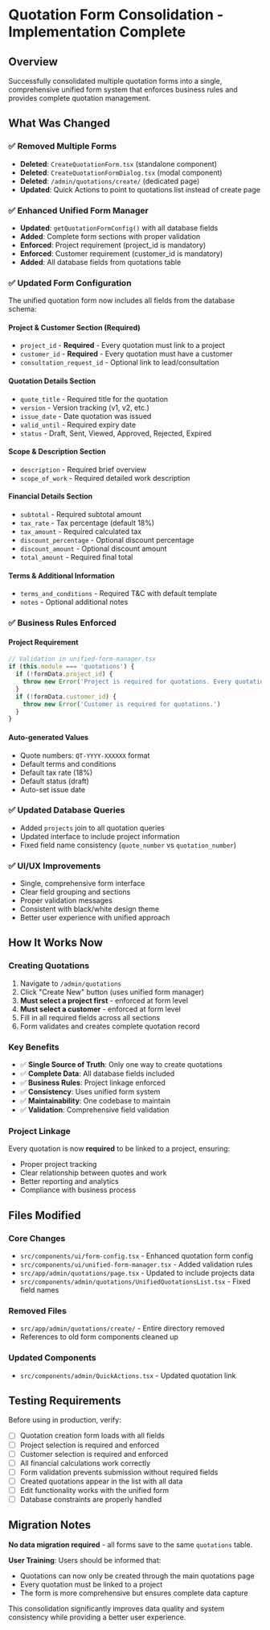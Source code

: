 # Quotation Form Consolidation - Implementation Complete

## Overview
Successfully consolidated multiple quotation forms into a single, comprehensive unified form system that enforces business rules and provides complete quotation management.

## What Was Changed

### ✅ **Removed Multiple Forms**
- **Deleted**: `CreateQuotationForm.tsx` (standalone component)
- **Deleted**: `CreateQuotationFormDialog.tsx` (modal component)  
- **Deleted**: `/admin/quotations/create/` (dedicated page)
- **Updated**: Quick Actions to point to quotations list instead of create page

### ✅ **Enhanced Unified Form Manager**
- **Updated**: `getQuotationFormConfig()` with all database fields
- **Added**: Complete form sections with proper validation
- **Enforced**: Project requirement (project_id is mandatory)
- **Enforced**: Customer requirement (customer_id is mandatory)
- **Added**: All database fields from quotations table

### ✅ **Updated Form Configuration**
The unified quotation form now includes all fields from the database schema:

#### **Project & Customer Section** (Required)
- `project_id` - **Required** - Every quotation must link to a project
- `customer_id` - **Required** - Every quotation must have a customer  
- `consultation_request_id` - Optional link to lead/consultation

#### **Quotation Details Section**
- `quote_title` - Required title for the quotation
- `version` - Version tracking (v1, v2, etc.)
- `issue_date` - Date quotation was issued
- `valid_until` - Required expiry date
- `status` - Draft, Sent, Viewed, Approved, Rejected, Expired

#### **Scope & Description Section**
- `description` - Required brief overview
- `scope_of_work` - Required detailed work description

#### **Financial Details Section**
- `subtotal` - Required subtotal amount
- `tax_rate` - Tax percentage (default 18%)
- `tax_amount` - Required calculated tax
- `discount_percentage` - Optional discount percentage
- `discount_amount` - Optional discount amount
- `total_amount` - Required final total

#### **Terms & Additional Information**
- `terms_and_conditions` - Required T&C with default template
- `notes` - Optional additional notes

### ✅ **Business Rules Enforced**

#### **Project Requirement**
```typescript
// Validation in unified-form-manager.tsx
if (this.module === 'quotations') {
  if (!formData.project_id) {
    throw new Error('Project is required for quotations. Every quotation must be linked to a project.')
  }
  if (!formData.customer_id) {
    throw new Error('Customer is required for quotations.')
  }
}
```

#### **Auto-generated Values**
- Quote numbers: `QT-YYYY-XXXXXX` format
- Default terms and conditions
- Default tax rate (18%)
- Default status (draft)
- Auto-set issue date

### ✅ **Updated Database Queries**
- Added `projects` join to all quotation queries
- Updated interface to include project information
- Fixed field name consistency (`quote_number` vs `quotation_number`)

### ✅ **UI/UX Improvements**
- Single, comprehensive form interface
- Clear field grouping and sections
- Proper validation messages
- Consistent with black/white design theme
- Better user experience with unified approach

## How It Works Now

### **Creating Quotations**
1. Navigate to `/admin/quotations`
2. Click "Create New" button (uses unified form manager)
3. **Must select a project first** - enforced at form level
4. **Must select a customer** - enforced at form level
5. Fill in all required fields across all sections
6. Form validates and creates complete quotation record

### **Key Benefits**
- ✅ **Single Source of Truth**: Only one way to create quotations
- ✅ **Complete Data**: All database fields included
- ✅ **Business Rules**: Project linkage enforced
- ✅ **Consistency**: Uses unified form system
- ✅ **Maintainability**: One codebase to maintain
- ✅ **Validation**: Comprehensive field validation

### **Project Linkage**
Every quotation is now **required** to be linked to a project, ensuring:
- Proper project tracking
- Clear relationship between quotes and work
- Better reporting and analytics
- Compliance with business process

## Files Modified

### **Core Changes**
- `src/components/ui/form-config.tsx` - Enhanced quotation form config
- `src/components/ui/unified-form-manager.tsx` - Added validation rules
- `src/app/admin/quotations/page.tsx` - Updated to include projects data
- `src/components/admin/quotations/UnifiedQuotationsList.tsx` - Fixed field names

### **Removed Files**
- `src/app/admin/quotations/create/` - Entire directory removed
- References to old form components cleaned up

### **Updated Components**
- `src/components/admin/QuickActions.tsx` - Updated quotation link

## Testing Requirements

Before using in production, verify:
- [ ] Quotation creation form loads with all fields
- [ ] Project selection is required and enforced
- [ ] Customer selection is required and enforced  
- [ ] All financial calculations work correctly
- [ ] Form validation prevents submission without required fields
- [ ] Created quotations appear in the list with all data
- [ ] Edit functionality works with the unified form
- [ ] Database constraints are properly handled

## Migration Notes

**No data migration required** - all forms save to the same `quotations` table.

**User Training**: Users should be informed that:
- Quotations can now only be created through the main quotations page
- Every quotation must be linked to a project
- The form is more comprehensive but ensures complete data capture

This consolidation significantly improves data quality and system consistency while providing a better user experience.

